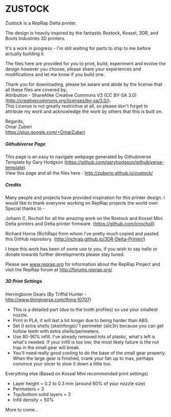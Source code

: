 ZUSTOCK
===

Zustock is a RepRap Delta printer.

The design is heavily inspired by the fantastic Rostock, Kossel, 3DR, and Boots Industries 3D printers.

It's a work in progress - I'm still waiting for parts to ship to me before actually building it.

The files here are provided for you to print, build, experiment and evolve the design however you choose, please share your experiences and modifications and let me know if you build one.

Thank you for downloading, please be aware and abide by the license that all these files are covered by;<br/>
Attribution - ShareAlike Creative Commons V3 (CC BY-SA 3.0)(http://creativecommons.org/licenses/by-sa/3.0/).<br/>
This License is not greatly restrictive at all, so please don't forget to attribute my work and acknowledge the work by others that this is built on.

Regards,<br/>
Omar Zuberi<br/>
https://plus.google.com/+OmarZuberi

##### Githubiverse Page
This page is an easy to navigate webpage generated by Githubiverse Template by Gary Hodgson (https://github.com/garyhodgson/githubiverse-template).<br/>
View this page and all the files here - http://zuberio.github.io/zustock/

##### Credits
Many people and projects have provided inspiration for this printer design. I would like to thank everyone working on RepRap projects the world over. 
Special thanks to - 

Johann C. Rocholl for all the amazing work on the Rostock and Kossel Mini Delta printers and Delta printer firmware.
(https://github.com/jcrocholl)

Richard Horne (RichRap) from whom I've pretty much copied and pasted this GitHub repository.
(http://richrap.github.io/3DR-Delta-Printer/)

I hope this work has been of some use to you, if you wish to say hello or donate towards further developments please stay tuned.

Please see www.reprap.org for information about the RepRap Project and visit the RepRap forum at http://forums.reprap.org/

##### 3D Print Settings
Herringbone Gears (By Triffid Hunter - http://www.thingiverse.com/thing:10707)
- This is a detailed part (due to the tooth profiles) so use your smallest nozzle.
- Print in PLA, it will last a lot longer due to being harder than ABS.
- Set 0 extra shells (skeinforge)/ 1 perimeter (slic3r) because you can get hollow teeth with extra shells/perimeters.
- Use 80-90% infill. I've already removed lots of plastic, what's left is what's needed. If your infill is too low, the most likely failure is the nut trap in the small gear will break.
- You'll need really good cooling to do the base of the small gear properly. When the large gear is finished, crank your fan up to max, perhaps convince your slicer to slow it down a little too.

Everything else (Based on Kossel Mini recommended print settings)
- Layer height = 0.2 to 0.3 mm (around 60% of your nozzle size)
- Perimeters = 3
- Top/bottom solid layers = 3
- Infill density = 50% 

More to come...
